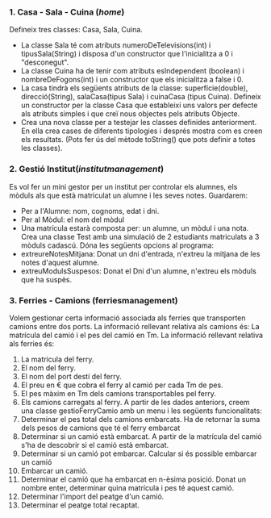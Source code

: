 

### 1. Casa - Sala - Cuina (_home_)
   Defineix tres classes: Casa, Sala, Cuina. 
   - La classe Sala té com atributs numeroDeTelevisions(int) i tipusSala(String) i
   disposa d'un constructor que l'inicialitza a 0 i "desconegut".
   - La classe Cuina ha de tenir com atributs esIndependent (boolean) i
   nombreDeFogons(int) i un constructor que els inicialitza a false i 0. 
   - La casa tindrà els següents atributs de la classe: superfície(double),
   direcció(String), salaCasa(tipus Sala) i cuinaCasa (tipus Cuina). Defineix un
   constructor per la classe Casa que estableixi uns valors per defecte als
   atributs simples i que creï nous objectes pels atributs Objecte.
- Crea una nova classe per a testejar les classes definides anteriorment. En ella crea
  cases de diferents tipologies i després mostra com es creen els resultats. (Pots fer
  ús del mètode toString() que pots definir a totes les classes).

### 2. Gestió Institut(_institutmanagement_)

   Es vol fer un mini gestor per un institut per controlar els alumnes, els mòduls als que
   està matriculat un alumne i les seves notes. Guardarem:
   - Per a l'Alumne: nom, cognoms, edat i dni.
   - Per al Mòdul: el nom del mòdul
   - Una matrícula estarà composta per: un alumne, un mòdul i una nota.
   Crea una classe Test amb una simulació de 2 estudiants matriculats a 3 mòduls
   cadascú. Dóna les següents opcions al programa:
   - extreureNotesMitjana: Donat un dni d'entrada, n'extreu la mitjana de les notes
   d'aquest alumne.
   - extreuModulsSuspesos: Donat el Dni d'un alumne, n'extreu els mòduls que
   ha suspès.

### 3. Ferries - Camions (ferriesmanagement)

   Volem gestionar certa informació associada als ferries que transporten camions
   entre dos ports.
   La informació rellevant relativa als camions és: La matrícula del camió i el pes del
   camió en Tm.
   La informació rellevant relativa als ferries és:
1. La matrícula del ferry.
2. El nom del ferry.
3. El nom del port destí del ferry.
5. El preu en € que cobra el ferry al camió per cada Tm de pes.
6. El pes màxim en Tm dels camions transportables pel ferry.
7. Els camions carregats al ferry.
   A partir de les dades anteriors, creem una classe gestioFerryCamio amb un menu i
   les següents funcionalitats:
1. Determinar el pes total dels camions embarcats. Ha de retornar la suma dels
   pesos de camions que té el ferry embarcat
2. Determinar si un camió està embarcat. A partir de la matrícula del camió s'ha
   de descobrir si el camió està embarcat.
3. Determinar si un camió pot embarcar. Calcular si és possible embarcar un
   camió
4. Embarcar un camió.
5. Determinar el camió que ha embarcat en n-èsima posició. Donat un nombre
   enter, determinar quina matrícula i pes té aquest camió.
6. Determinar l'import del peatge d'un camió.
7. Determinar el peatge total recaptat.